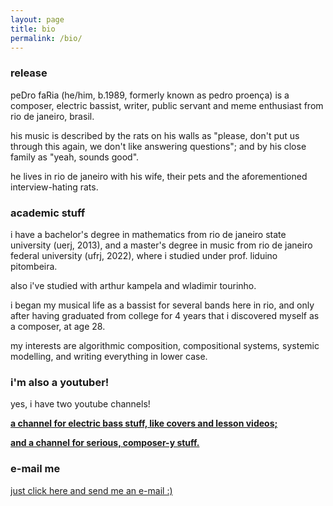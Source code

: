 ```yaml
---
layout: page
title: bio
permalink: /bio/
---
```


### release

peDro faRia (he/him, b.1989, formerly known as pedro proença) is a composer, electric bassist, writer, public servant and meme enthusiast from rio de janeiro, brasil.
            
his music is described by the rats on his walls as "please, don't put us through this again, we don't like answering questions"; and by his close family as "yeah, sounds good".
            
he lives in rio de janeiro with his wife, their pets and the aforementioned interview-hating rats.

### academic stuff

i have a bachelor's degree in mathematics from rio de janeiro state university (uerj, 2013), and a master's degree in music from rio de janeiro federal university (ufrj, 2022), where i studied under prof. liduino pitombeira.

also i've studied with arthur kampela and wladimir tourinho.

i began my musical life as a bassist for several bands here in rio, and only after having graduated from college for 4 years that i discovered myself as a composer, at age 28.

my interests are algorithmic composition, compositional systems, systemic modelling, and writing everything in lower case.

### i'm also a youtuber!

yes, i have two youtube channels!

**[a channel for electric bass stuff, like covers and lesson videos;](https://www.youtube.com/c/punksterbass)**

**[and a channel for serious, composer-y stuff.](https://www.youtube.com/channel/UCn91Bw-Qw4GqXaHAH4tpUIA)**

### e-mail me

[just click here and send me an e-mail :)](mailto:pedrofaria1989@gmail.com)
